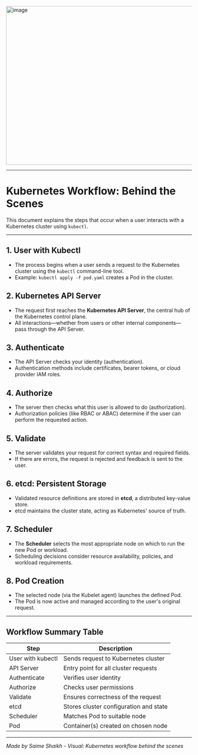 <img width="1754" height="429" alt="image" src="https://github.com/user-attachments/assets/4a8f173c-1e49-4711-b6e5-6fee2b682d8c" />

---

# Kubernetes Workflow: Behind the Scenes

This document explains the steps that occur when a user interacts with a Kubernetes cluster using `kubectl`.

---

## 1. User with Kubectl

- The process begins when a user sends a request to the Kubernetes cluster using the `kubectl` command-line tool.
- Example: `kubectl apply -f pod.yaml` creates a Pod in the cluster.

## 2. Kubernetes API Server

- The request first reaches the **Kubernetes API Server**, the central hub of the Kubernetes control plane.
- All interactions—whether from users or other internal components—pass through the API Server.

## 3. Authenticate

- The API Server checks your identity (authentication).
- Authentication methods include certificates, bearer tokens, or cloud provider IAM roles.

## 4. Authorize

- The server then checks what this user is allowed to do (authorization).
- Authorization policies (like RBAC or ABAC) determine if the user can perform the requested action.

## 5. Validate

- The server validates your request for correct syntax and required fields.
- If there are errors, the request is rejected and feedback is sent to the user.

## 6. etcd: Persistent Storage

- Validated resource definitions are stored in **etcd**, a distributed key-value store.
- etcd maintains the cluster state, acting as Kubernetes' source of truth.

## 7. Scheduler

- The **Scheduler** selects the most appropriate node on which to run the new Pod or workload.
- Scheduling decisions consider resource availability, policies, and workload requirements.

## 8. Pod Creation

- The selected node (via the Kubelet agent) launches the defined Pod.
- The Pod is now active and managed according to the user's original request.

---

## Workflow Summary Table

| Step               | Description                                        |
|--------------------|---------------------------------------------------|
| User with kubectl  | Sends request to Kubernetes cluster                |
| API Server         | Entry point for all cluster requests               |
| Authenticate       | Verifies user identity                             |
| Authorize          | Checks user permissions                            |
| Validate           | Ensures correctness of the request                 |
| etcd               | Stores cluster configuration and state             |
| Scheduler          | Matches Pod to suitable node                       |
| Pod                | Container(s) created on chosen node                |

---

*Made by Saime Shaikh - Visual: Kubernetes workflow behind the scenes*
